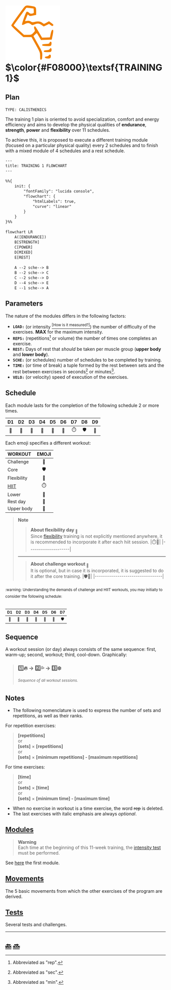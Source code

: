 # [![abs](icons/six_pack.svg)](#)  $\color{#F08000}\textsf{TRAINING 1}$

## Plan

`TYPE: CALISTHENICS`

The training 1 plan is oriented to avoid specialization, comfort and energy efficiency and aims to develop the physical qualities of **endurance**, **strength**, **power** and **flexibility** over 11 schedules\.

To achieve this, it is proposed to execute a different training module \(focused on a particular physical quality\) every 2 schedules and to finish with a mixed module of 4 schedules and a rest schedule\.

```mermaid
---
title: TRAINING 1 FLOWCHART
---

%%{
    init: {
        "fontFamily": "lucida console",
        "flowchart": {
            "htmlLabels": true,
            "curve": "linear"
        }
    }
}%%

flowchart LR
    A([ENDURANCE])
    B[STRENGTH]
    C[POWER]
    D[MIXED]
    E[REST]

    A --2 sche--> B
    B --2 sche--> C
    C --2 sche--> D
    D --4 sche--> E
    E --1 sche--> A
```

## Parameters

The nature of the modules differs in the following factors\:

+ **`LOAD:`** \(or intensity [<sup>\[How is it measured?\]</sup>][intensity test]\) the number of difficulty of the exercises\. **MAX** for the maximum intensity\.
+ **`REPS:`** \(repetitions[^rep] or volume\) the number of times one completes an exercise\.
+ **`REST:`** Days of rest that _should_ be taken per muscle group \(**upper body** and **lower body**\)\.
+ **`SCHE:`** \(or schedules\) number of schedules to be completed by training\.
+ **`TIME:`** \(or time of break\) a tuple formed by the rest between sets and the rest between exercises in seconds[^sec] or minutes[^min]\.
+ **`VELO:`** \(or velocity\) speed of execution of the exercises\.

## Schedule

Each module lasts for the completion of the following schedule 2 or more times\.

|D1   |D2      |D3         |D4   |D5      |D6         |D7         |D8      |D9         |
|:---:|:------:|:---------:|:---:|:------:|:---------:|:---------:|:------:|:---------:|
|:leg:|:muscle:|:palm_tree:|:leg:|:muscle:|:palm_tree:|:stopwatch:|:shield:|:palm_tree:|

Each emoji specifies a different workout\:

|WORKOUT    |EMOJI                    |
|:----------|:-----------------------:|
|Challenge  |:triangular_flag_on_post:|
|Core       |:shield:                 |
|Flexibility|:octopus:                |
|[HIIT][h]  |:stopwatch:              |
|Lower      |:leg:                    |
|Rest day   |:palm_tree:              |
|Upper body |:muscle:                 |

> **Note**  
>> **About flexibility day <sub>:octopus:</sub>**  
>> Since [flexibility] training is not explicitly mentioned anywhere, it is recommended to incorporate it after each hiit session\.
>> |:stopwatch::octopus:|
>> |--------------------|
> ---
>> **About challenge workout <sub>:triangular_flag_on_post:</sub>**  
>> It is optional, but in case it is incorporated, it is suggested to do it after the core training\.
>> |:shield::triangular_flag_on_post:|
>> |---------------------------------|

<sub>
:warning: Understanding the demands of challenge and HIIT workouts, you may initially to consider the following schedule:
<br><br>

|D1   |D2      |D3         |D4   |D5      |D6         |D7      |
|:---:|:------:|:---------:|:---:|:------:|:---------:|:------:|
|:leg:|:muscle:|:palm_tree:|:leg:|:muscle:|:palm_tree:|:shield:|
</sub>

## Sequence

A workout session \(or day\) always consists of the same sequence\: first, warm\-up; second, workout; third, cool\-down\. Graphically\:

> ### :one::fire: &rarr; :two::sweat_drops: &rarr; :three::snowflake: &#8203;
>
> _<sup>Sequence of all workout sessions.</sup>_

## Notes

+ The following nomenclature is used to express the number of sets and repetitions, as well as their ranks\.

For repetition exercises:
> **\[repetitions\]**  
> or  
> **\[sets\]** &times; **\[repetitions\]**  
> or  
> **\[sets\]** &times; **\[minimum repetitions\] \- \[maximum repetitions\]**  

For time exercises:  
> **\[time\]**  
> or  
> **\[sets\]** &times; **\[time\]**  
> or  
> **\[sets\]** &times; **\[minimum time\] \- \[maximum time\]**  

+ When no exercise in workout is a time exercise, the word ~~rep~~ is deleted\.
+ The last exercises with italic emphasis are always _optional_\.

## [Modules]

> **Warning**  
> Each time at the beginning of this 11\-week training, the [intensity test] must be performed\.

See [here][soon] the first module\.

## [Movements]

The 5 basic movements from which the other exercises of the program are derived\.

## [Tests]

Several tests and challenges\.

---

## [:back:][back] [:soon:][soon]

[^min]: Abbreviated as "min"\.

[^rep]: Abbreviated as "rep"\.

[^sec]: Abbreviated as "sec"\.

<!-- predefined -->
[back]: ../home.md "Home"
[soon]: modules/endurance.md "Endurance module"

<!-- glossary -->
[h]: ../glossary.md#h "H"

<!-- named -->
[flexibility]: modules/flexibility.md "Flexibility module"
[intensity test]: tests/intensity.md "Intensity test"
[modules]: modules/modules.md "Modules"
[movements]: movements/movements.md "Movements"
[tests]: tests/tests.md "Tests"
